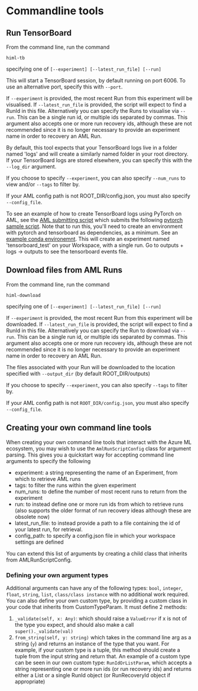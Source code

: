 # Commandline tools

## Run TensorBoard

From the command line, run the command

```himl-tb```

specifying one of 
`[--experiment] [--latest_run_file] [--run]` 

This will start a TensorBoard session, by default running on port 6006. To use an alternative port, specify this with `--port`.

If `--experiment` is provided, the most recent Run from this experiment will be visualised.
If `--latest_run_file` is provided, the script will expect to find a RunId in this file.
Alternatively you can specify the Runs to visualise via  `--run`. This can be a single run id, or multiple ids separated by commas. This argument also accepts one or more run recovery ids, although these are not recommended since it is no longer necessary to provide an experiment name in order to recovery an AML Run.

By default, this tool expects that your TensorBoard logs live in a folder named 'logs' and will create a similarly named folder in your root directory. If your TensorBoard logs are stored elsewhere, you can specify this with the `--log_dir` argument.

If you choose to specify `--experiment`, you can also specify `--num_runs` to view and/or `--tags` to filter by.

If your AML config path is not ROOT_DIR/config.json, you must also specify `--config_file`.

To see an example of how to create TensorBoard logs using PyTorch on AML, see the 
[AML submitting script](examples/9/aml_sample.rst) which submits the following [pytorch sample script](examples/9/pytorch_sample.rst). Note that to run this, you'll need to create an environment with pytorch and tensorboard as dependencies, as a minimum. See an [example conda environemnt](examples/9/tensorboard_env.rst). This will create an experiment named 'tensorboard_test' on your Workspace, with a single run. Go to outputs + logs -> outputs to see the tensorboard events file.
## Download files from AML Runs

From the command line, run the command 

```himl-download```

specifying one of 
`[--experiment] [--latest_run_file] [--run]` 

If `--experiment` is provided, the most recent Run from this experiment will be downloaded.
If `--latest_run_file` is provided, the script will expect to find a RunId in this file.
Alternatively you can specify the Run to download via `--run`. This can be a single run id, or multiple ids separated by commas. This argument also accepts one or more run recovery ids, although these are not recommended since it is no longer necessary to provide an experiment name in order to recovery an AML Run.

The files associated with your Run will be downloaded to the location specified with `--output_dir` (by default ROOT_DIR/outputs)

If you choose to specify `--experiment`, you can also specify `--tags` to filter by.

If your AML config path is not `ROOT_DIR/config.json`, you must also specify `--config_file`.


## Creating your own command line tools

When creating your own command line tools that interact with the Azure ML ecosystem, you may wish to use the
 `AmlRunScriptConfig` class for argument parsing. This gives you a quickstart way for accepting command line arguments to 
 specify the following
   
  - experiment: a string representing the name of an Experiment, from which to retrieve AML runs
  - tags: to filter the runs within the given experiment
  - num_runs: to define the number of most recent runs to return from the experiment
  - run: to instead define one or more run ids from which to retrieve runs (also supports the older format of run recovery ideas although these are obsolete now)
  - latest_run_file: to instead provide a path to a file containing the id of your latest run, for retrieval.
  - config_path: to specify a config.json file in which your workspace settings are defined
 
You can extend this list of arguments by creating a child class that inherits from AMLRunScriptConfig. 

### Defining your own argument types

Additional arguments can have any of the following types: `bool`, `integer`, `float`, `string`, `list`, `class/class instance`
with no additional work required. You can also define your own custom type, by providing a custom class in your code that 
inherits from CustomTypeParam. It must define 2 methods: 
1. `_validate(self, x: Any)`: which should raise a `ValueError` if x is not of the type you expect, and should also make a call 
`super()._validate(val)`
2. `from_string(self, y: string)` which takes in the command line arg as a string (`y`) and returns an instance of the type
that you want. For example, if your custom type is a tuple, this method should create a tuple from the input string and return that.
An example of a custom type can be seen in our own custom type: `RunIdOrListParam`, which accepts a string representing one or more
run ids (or run recovery ids) and returns either a List or a single RunId object (or RunRecoveryId object if appropriate) 